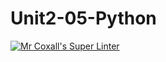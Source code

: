 # Unit2-05-Python
[![Mr Coxall's Super Linter](https://github.com/ICS3U-Programming-SamuelNkongolo/Unit2-05-Python/workflows/Mr%20Coxall's%20Super%20Linter/badge.svg)](https://github.com/ICS3U-Programming-SamuelNkongolo/Unit2-05-Python/actions/)
